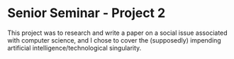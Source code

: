 # Senior Seminar - Project 2

This project was to research and write a paper on a social issue associated with computer science, and I chose to cover the (supposedly) impending artificial intelligence/technological singularity.